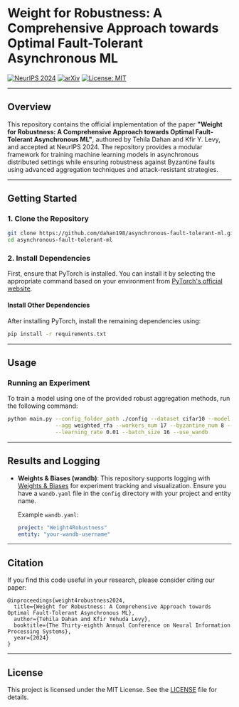 

# Weight for Robustness: A Comprehensive Approach towards Optimal Fault-Tolerant Asynchronous ML

[![NeurIPS 2024](https://img.shields.io/badge/NeurIPS-2024-blue.svg)](#) [![arXiv](https://img.shields.io/badge/arXiv-2304.04169-B31B1B.svg)](#) [![License: MIT](https://img.shields.io/badge/License-MIT-yellow.svg)](https://opensource.org/licenses/MIT)

---

## Overview

This repository contains the official implementation of the paper **"Weight for Robustness: A Comprehensive Approach towards Optimal Fault-Tolerant Asynchronous ML"**, authored by Tehila Dahan and Kfir Y. Levy, and accepted at NeurIPS 2024. The repository provides a modular framework for training machine learning models in asynchronous distributed settings while ensuring robustness against Byzantine faults using advanced aggregation techniques and attack-resistant strategies.

---

## Getting Started

### 1. Clone the Repository

```bash
git clone https://github.com/dahan198/asynchronous-fault-tolerant-ml.git
cd asynchronous-fault-tolerant-ml
```

### 2. Install Dependencies

First, ensure that PyTorch is installed. You can install it by selecting the appropriate command based on your environment from [PyTorch's official website](https://pytorch.org/get-started/locally/).

#### Install Other Dependencies

After installing PyTorch, install the remaining dependencies using:

```bash
pip install -r requirements.txt
```

---

## **Usage**

### **Running an Experiment**

To train a model using one of the provided robust aggregation methods, run the following command:

```bash
python main.py --config_folder_path ./config --dataset cifar10 --model conv_cifar10 --optimizer mu2sgd \
               --agg weighted_rfa --workers_num 17 --byzantine_num 8 --attack lf \
               --learning_rate 0.01 --batch_size 16 --use_wandb
```

---

## Results and Logging

- **Weights & Biases (wandb)**: This repository supports logging with [Weights & Biases](https://wandb.ai/) for experiment tracking and visualization. Ensure you have a `wandb.yaml` file in the `config` directory with your project and entity name.
  
  Example `wandb.yaml`:
  ```yaml
  project: "Weight4Robustness"
  entity: "your-wandb-username"
  ```

---

## Citation

If you find this code useful in your research, please consider citing our paper:

```
@inproceedings{weight4robustness2024,
  title={Weight for Robustness: A Comprehensive Approach towards Optimal Fault-Tolerant Asynchronous ML},
  author={Tehila Dahan and Kfir Yehuda Levy},
  booktitle={The Thirty-eighth Annual Conference on Neural Information Processing Systems},
  year={2024}
}
```

---

## License

This project is licensed under the MIT License. See the [LICENSE](LICENSE) file for details.





